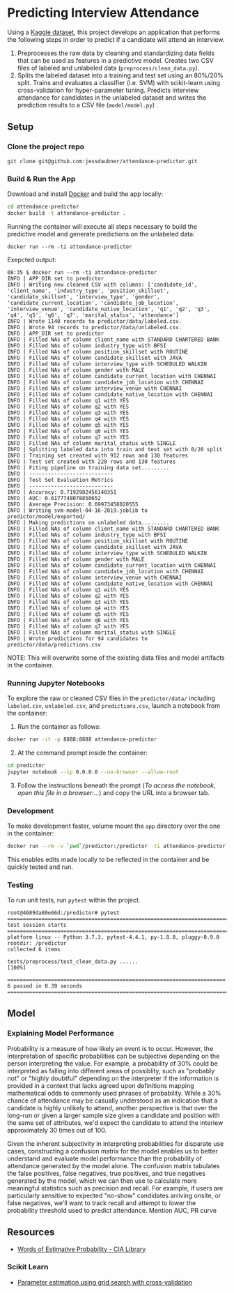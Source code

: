 # Predicting Interview Attendance
Using a [Kaggle dataset](https://www.kaggle.com/vishnusraghavan/the-interview-attendance-problem/data), this project develops an application that performs the following steps in order to predict if a candidate will attend an interview.
1. Preprocesses the raw data by cleaning and standardizing data fields that can be used as features in a predictive model. Creates two CSV files of labeled and unlabeled data (`preprocess/clean_data.py`).
2. Splits the labeled dataset into a training and test set using an 80%/20% split. Trains and evaluates a classifier (i.e. SVM) with scikit-learn using cross-validation for hyper-parameter tuning. Predicts interview attendance for candidates in the unlabeled dataset and writes the prediction results to a CSV file (`model/model.py`) .

## Setup
### Clone the project repo
`git clone git@github.com:jessdaubner/attendance-predictor.git`

### Build & Run the App
Download and install [Docker](https://www.docker.com/get-started) and build the app locally:
```bash
cd attendance-predictor
docker build -t attendance-predictor .
```

Running the container will execute all steps necessary to build the predictive model and generate predictions on the unlabeled data:
```
docker run --rm -ti attendance-predictor
```
Exepcted output:
```
08:35 $ docker run --rm -ti attendance-predictor
INFO | APP_DIR set to predictor
INFO | Writing new cleaned CSV with columns: ['candidate_id', 'client_name', 'industry_type', 'position_skillset', 'candidate_skillset', 'interview_type', 'gender', 'candidate_current_location', 'candidate_job_location', 'interview_venue', 'candidate_native_location', 'q1', 'q2', 'q3', 'q4', 'q5', 'q6', 'q7', 'marital_status', 'attendance']
INFO | Wrote 1140 records to predictor/data/labeled.csv.
INFO | Wrote 94 records to predictor/data/unlabeled.csv.
INFO | APP_DIR set to predictor
INFO | Filled NAs of column client_name with STANDARD CHARTERED BANK
INFO | Filled NAs of column industry_type with BFSI
INFO | Filled NAs of column position_skillset with ROUTINE
INFO | Filled NAs of column candidate_skillset with JAVA
INFO | Filled NAs of column interview_type with SCHEDULED WALKIN
INFO | Filled NAs of column gender with MALE
INFO | Filled NAs of column candidate_current_location with CHENNAI
INFO | Filled NAs of column candidate_job_location with CHENNAI
INFO | Filled NAs of column interview_venue with CHENNAI
INFO | Filled NAs of column candidate_native_location with CHENNAI
INFO | Filled NAs of column q1 with YES
INFO | Filled NAs of column q2 with YES
INFO | Filled NAs of column q3 with YES
INFO | Filled NAs of column q4 with YES
INFO | Filled NAs of column q5 with YES
INFO | Filled NAs of column q6 with YES
INFO | Filled NAs of column q7 with YES
INFO | Filled NAs of column marital_status with SINGLE
INFO | Splitting labeled data into train and test set with 0/20 split
INFO | Training set created with 912 rows and 130 features
INFO | Test set created with 228 rows and 130 features
INFO | Fiting pipeline on training data set.........
INFO | ---------------------------
INFO | Test Set Evaluation Metrics
INFO | ---------------------------
INFO | Accuracy: 0.7192982456140351
INFO | AUC: 0.6177748078850652
INFO | Average Precision: 0.69973458020555
INFO | Writing svm-model-04-16-2019.joblib to predictor/model/exported/
INFO | Making predictions on unlabeled data.........
INFO | Filled NAs of column client_name with STANDARD CHARTERED BANK
INFO | Filled NAs of column industry_type with BFSI
INFO | Filled NAs of column position_skillset with ROUTINE
INFO | Filled NAs of column candidate_skillset with JAVA
INFO | Filled NAs of column interview_type with SCHEDULED WALKIN
INFO | Filled NAs of column gender with MALE
INFO | Filled NAs of column candidate_current_location with CHENNAI
INFO | Filled NAs of column candidate_job_location with CHENNAI
INFO | Filled NAs of column interview_venue with CHENNAI
INFO | Filled NAs of column candidate_native_location with CHENNAI
INFO | Filled NAs of column q1 with YES
INFO | Filled NAs of column q2 with YES
INFO | Filled NAs of column q3 with YES
INFO | Filled NAs of column q4 with YES
INFO | Filled NAs of column q5 with YES
INFO | Filled NAs of column q6 with YES
INFO | Filled NAs of column q7 with YES
INFO | Filled NAs of column marital_status with SINGLE
INFO | Wrote predictions for 94 candidates to predictor/data/predictions.csv
```

NOTE: This will overwrite some of the existing data files and model artifacts in the container.

### Running Jupyter Notebooks
To explore the raw or cleaned CSV files in the `predictor/data/` including `labeled.csv`, `unlabeled.csv`, and `predictions.csv`, launch a notebook from the container:
1. Run the container as follows:
```bash
docker run -it -p 8888:8888 attendance-predictor
```
2. At the command prompt inside the container:
```bash
cd predictor
jupyter notebook --ip 0.0.0.0 --no-browser --allow-root
```
3. Follow the instructions beneath the prompt (_To access the notebook, open this file in a browser:..._) and copy the URL into a browser tab.

### Development
To make development faster, volume mount the `app` directory over the one in the container:
```bash
docker run --rm -v `pwd`/predictor:/predictor -ti attendance-predictor /bin/bash
```
This enables edits made locally to be reflected in the container and be quickly tested and run.

### Testing
To run unit tests, run `pytest` within the project.
```
root@4689da80e66d:/predictor# pytest
========================================================================= test session starts =========================================================================
platform linux -- Python 3.7.3, pytest-4.4.1, py-1.8.0, pluggy-0.9.0
rootdir: /predictor
collected 6 items

tests/preprocess/test_clean_data.py ......                                                                                                                      [100%]

====================================================================== 6 passed in 0.39 seconds =======================================================================
```

## Model

### Explaining Model Performance
Probability is a measure of how likely an event is to occur. However, the interpretation of specific probabilities can be subjective depending on the person interpreting the value. For example, a probability of 30% could be interpreted as falling into different areas of possiblity, such as "probably not" or "highly doubtful" depending on the interpreter if the information is provided in a context that lacks agreed upon definitions mapping mathematical odds to commonly used phrases of probability. While a 30% chance of attendance may be casually understood as an indication that a candidate is highly unlikely to attend, another perspective is that over the long-run or given a larger sample size given a candidate and position with the same set of attributes, we'd expect the candidate to attend the interiew approximately 30 times out of 100.

Given the inherent subjectivity in interpreting probabilities for disparate use cases, constructing a confusion matrix for the model enables us to better understand and evaluate model performance than the probability of attendance generated by the model alone. The confusion matrix tabulates the false positives, false negatives, true positives, and true negatives generated by the model, which we can then use to calculate more meaningful statistics such as precision and recall. For example, if users are particularly sensitive to expected "no-show" candidates arriving onsite, or false negatives, we'll want to track recall and attempt to lower the probability threshold used to predict attendance. Mention AUC, PR curve

## Resources
* [Words of Estimative Probability - CIA Library](https://www.cia.gov/library/center-for-the-study-of-intelligence/csi-publications/books-and-monographs/sherman-kent-and-the-board-of-national-estimates-collected-essays/6words.html)
### Scikit Learn
* [Parameter estimation using grid search with cross-validation](https://scikit-learn.org/stable/auto_examples/model_selection/plot_grid_search_digits.html)
